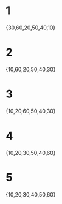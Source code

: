 # 1
{30,60,20,50,40,10}
# 2
{10,60,20,50,40,30}
# 3
{10,20,60,50,40,30}
# 4
{10,20,30,50,40,60}
# 5
{10,20,30,40,50,60}
